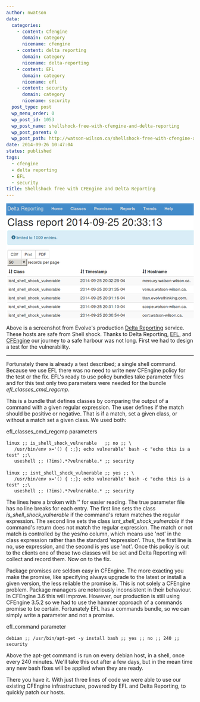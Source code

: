```yaml
---
author: nwatson
data:
  categories:
    - content: Cfengine
      domain: category
      nicename: cfengine
    - content: delta reporting
      domain: category
      nicename: delta-reporting
    - content: EFL
      domain: category
      nicename: efl
    - content: security
      domain: category
      nicename: security
  post_type: post
  wp_menu_order: 0
  wp_post_id: 1053
  wp_post_name: shellshock-free-with-cfengine-and-delta-reporting
  wp_post_parent: 0
  wp_post_path: http://watson-wilson.ca/shellshock-free-with-cfengine-and-delta-reporting/
date: 2014-09-26 10:47:04
status: published
tags:
  - cfengine
  - delta reporting
  - EFL
  - security
title: Shellshock free with CFEngine and Delta Reporting
---
```

![Hosts reported free of shell shock](/static/images/shell_shock.png)

Above is a screenshot from Evolve's production [Delta Reporting](https://github.com/neilhwatson/delta_reporting)
service. These hosts are safe from Shell shock. Thanks to Delta
Reporting, [EFL](https://github.com/neilhwatson/evolve_cfengine_freelib),
and [CFEngine](http://cfengine.com) our journey to a safe harbour was
not long. First we had to design a test for the vulnerability.

---

Fortunately there is already a test described; a single shell command.
Because we use EFL there was no need to write new CFEngine policy for
the test or the fix. EFL's ready to use policy bundles take parameter
files and for this test only two parameters were needed for the bundle
*efl_classes_cmd_regcmp*.

This is a bundle that defines classes by comparing the output of a
command with a given regular expression. The user defines if the match
should be positive or negative. That is if a match, set a given class,
or without a match set a given class. We used both:

efl_classes_cmd_regcmp parameters

    linux ;; is_shell_shock_vulnerable   ;; no ;; \
       /usr/bin/env x='() { :;}; echo vulnerable' bash -c "echo this is a test" ;;\
       useshell ;; (?ims).*?vulnerable.* ;; security
    
    linux ;; isnt_shell_shock_vulnerable ;; yes ;; \
       /usr/bin/env x='() { :;}; echo vulnerable' bash -c "echo this is a test" ;;\
       useshell ;; (?ims).*?vulnerable.* ;; security

The lines here a broken with '\' for easier reading. The true parameter
file has no line breaks for each entry. The first line sets the class *is_shell_shock_vulnerable*
if the command's return matches the regular expression. The second line
sets the class *isnt_shell_shock_vulnerable* if the command's return
does not match the regular expression. The match or not match is
controlled by the yes/no column, which means use 'not' in the class
expression rather than the standard 'expression'. Thus, the first line
is no, use expression, and the second is yes use 'not'. Once this
policy is out to the clients one of those two classes will be set and
Delta Reporting will collect and record them. Now on to the fix.

Package promises are seldom easy in CFEngine. The more exacting you
make the promise, like specifying always upgrade to the latest or
install a given version, the less reliable the promise is. This is not
solely a CFEngine problem. Package managers are notoriously
inconsistent in their behaviour. In CFEngine 3.6 this will improve.
However, our production is still using CFEngine 3.5.2 so we had to use
the hammer approach of a commands promise to be certain. Fortunately
EFL has a commands bundle, so we can simply write a parameter and not a
promise.

efl_command parameter

    debian ;; /usr/bin/apt-get -y install bash ;; yes ;; no ;; 240 ;; security

Above the apt-get command is run on every debian host, in a shell, once
every 240 minutes. We'll take this out after a few days, but in the
mean time any new bash fixes will be applied when they are ready.

There you have it. With just three lines of code we were able to use
our existing CFEngine infrastructure, powered by EFL and Delta
Reporting, to quickly patch our hosts.

